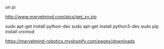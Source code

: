 
on pi

http://www.marvelmind.com/pics/get_xy.zip


sudo apt-get install python-dev
sudo apt-get install python3-dev
sudo pip install crcmod

https://marvelmind-robotics.myshopify.com/pages/downloads